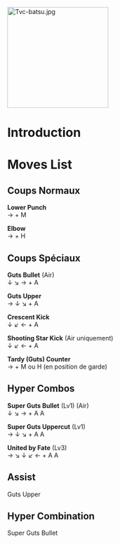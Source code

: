 <img src="Tvc-batsu.jpg" title="Tvc-batsu.jpg" width="230"
alt="Tvc-batsu.jpg" />  

# Introduction

# Moves List

## Coups Normaux

**Lower Punch**  
→ + M

**Elbow**  
→ + H

## Coups Spéciaux

**Guts Bullet** (Air)  
↓ ↘ → + A

**Guts Upper**  
→ ↓ ↘ + A

**Crescent Kick**  
↓ ↙ ← + A

**Shooting Star Kick** (Air uniquement)  
↓ ↙ ← + A

**Tardy (Guts) Counter**  
→ + M ou H (en position de garde)

## Hyper Combos

**Super Guts Bullet** (Lv1) (Air)  
↓ ↘ → + A A

**Super Guts Uppercut** (Lv1)  
→ ↓ ↘ + A A

**United by Fate** (Lv3)  
→ ↘ ↓ ↙ ← + A A

## Assist

Guts Upper

## Hyper Combination

Super Guts Bullet
